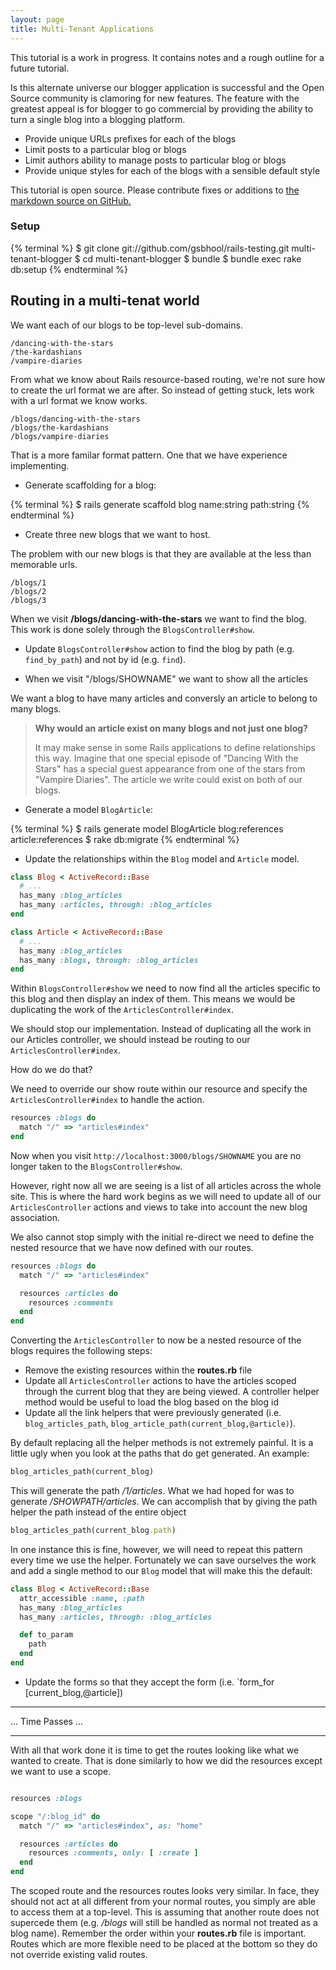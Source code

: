 ```yaml
---
layout: page
title: Multi-Tenant Applications
---
```


<div class="note">
<p>This tutorial is a work in progress. It contains notes and a rough outline for a future tutorial.</p>
</div>

Is this alternate universe our blogger application is successful and the Open Source community is clamoring for new features. The feature with the greatest appeal is for blogger to go commercial by providing the ability to turn a single blog into a blogging platform.

* Provide unique URLs prefixes for each of the blogs
* Limit posts to a particular blog or blogs
* Limit authors ability to manage posts to particular blog or blogs
* Provide unique styles for each of the blogs with a sensible default style

<div class="note">
<p>This tutorial is open source. Please contribute fixes or additions to <a href="https://github.com/JumpstartLab/curriculum/blob/master/source/topics/decorators.markdown">the markdown source on GitHub.</a></p>
</div>

### Setup

{% terminal %}
$ git clone git://github.com/gsbhool/rails-testing.git multi-tenant-blogger
$ cd multi-tenant-blogger
$ bundle
$ bundle exec rake db:setup
{% endterminal %}

## Routing in a multi-tenat world

We want each of our blogs to be top-level sub-domains.

    /dancing-with-the-stars
    /the-kardashians
    /vampire-diaries

From what we know about Rails resource-based routing, we're not sure how to
create the url format we are after. So instead of getting stuck, lets work
with a url format we know works.

    /blogs/dancing-with-the-stars
    /blogs/the-kardashians
    /blogs/vampire-diaries

That is a more familar format pattern. One that we have experience
implementing.

* Generate scaffolding for a blog:

{% terminal %}
$ rails generate scaffold blog name:string path:string
{% endterminal %}

* Create three new blogs that we want to host.

The problem with our new blogs is that they are available at the less than
memorable urls.

    /blogs/1
    /blogs/2
    /blogs/3

When we visit **/blogs/dancing-with-the-stars** we want to find the blog.
This work is done solely through the `BlogsController#show`.

* Update `BlogsController#show` action to find the blog by path (e.g. `find_by_path`) and not by id (e.g. `find`).


* When we visit "/blogs/SHOWNAME" we want to show all the articles

We want a blog to have many articles and conversly an article to belong to
many blogs.

> **Why would an article exist on many blogs and not just one blog?**
>
> It may make sense in some Rails applications to define relationships
> this way. Imagine that one special episode of "Dancing With the Stars"
> has a special guest appearance from one of the stars from "Vampire
> Diaries". The article we write could exist on both of our blogs.

* Generate a model `BlogArticle`:

{% terminal %}
$ rails generate model BlogArticle blog:references article:references
$ rake db:migrate
{% endterminal %}

* Update the relationships within the `Blog` model and `Article` model.

```ruby
class Blog < ActiveRecord::Base
  # ...
  has_many :blog_articles
  has_many :articles, through: :blog_articles
end
```

```ruby
class Article < ActiveRecord::Base
  # ...
  has_many :blog_articles
  has_many :blogs, through: :blog_articles
end
```

Within `BlogsController#show` we need to now find all the articles
specific to this blog and then display an index of them. This means we
would be duplicating the work of the `ArticlesController#index`.

We should stop our implementation. Instead of duplicating all the work
in our Articles controller, we should instead be routing to our `ArticlesController#index`.

How do we do that?

We need to override our show route within our resource and specify the
`ArticlesController#index` to handle the action.

```ruby
resources :blogs do
  match "/" => "articles#index"
end
```

Now when you visit `http://localhost:3000/blogs/SHOWNAME` you are
no longer taken to the `BlogsController#show`.

However, right now all we are seeing is a list of all articles across
the whole site. This is where the hard work begins as we will need to
update all of our `ArticlesController` actions and views to take into
account the new blog association.

We also cannot stop simply with the initial re-direct we need to define
the nested resource that we have now defined with our routes.

```ruby
resources :blogs do
  match "/" => "articles#index"

  resources :articles do
    resources :comments
  end
end
```

Converting the `ArticlesController` to now be a nested resource of the
blogs requires the following steps:

* Remove the existing resources within the **routes.rb** file
* Update all `ArticlesController` actions to have the articles scoped
  through the current blog that they are being viewed. A controller
  helper method would be useful to load the blog based on the blog id
* Update all the link helpers that were previously generated (i.e. `blog_articles_path`, `blog_article_path(current_blog,@article)`).

By default replacing all the helper methods is not extremely painful. It
is a little ugly when you look at the paths that do get generated. An
example:

```ruby
blog_articles_path(current_blog)
```

This will generate the path */1/articles*. What we had hoped for was to
generate */SHOWPATH/articles*. We can accomplish that by giving the path
helper the path instead of the entire object

```ruby
blog_articles_path(current_blog.path)
```

In one instance this is fine, however, we will need to repeat this pattern
every time we use the helper. Fortunately we can save ourselves the work
and add a single method to our `Blog` model that will make this the default:

```ruby
class Blog < ActiveRecord::Base
  attr_accessible :name, :path
  has_many :blog_articles
  has_many :articles, through: :blog_articles

  def to_param
    path
  end
end
```

* Update the forms so that they accept the form (i.e. `form_for [current_blog,@article])


<hr/>
... Time Passes ...
<hr/>

With all that work done it is time to get the routes looking like what
we wanted to create. That is done similarly to how we did the resources
except we want to use a scope.

```ruby

resources :blogs

scope "/:blog_id" do
  match "/" => "articles#index", as: "home"

  resources :articles do
    resources :comments, only: [ :create ]
  end
end
```

The scoped route and the resources routes looks very similar. In face, they
should not act at all different from your normal routes, you simply are
able to access them at a top-level. This is assuming that another route
does not supercede them (e.g. */blogs* will still be handled as normal
not treated as a blog name). Remember the order within your **routes.rb**
file is important. Routes which are more flexible need to be placed at
the bottom so they do not override existing valid routes.
